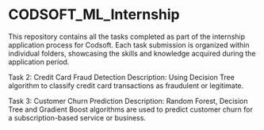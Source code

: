 # CODSOFT_ML_Internship
This repository contains all the tasks completed as part of the internship application process for Codsoft. Each task submission is organized within individual folders, showcasing the skills and knowledge acquired during the application period.

Task 2: Credit Card Fraud Detection
Description: Using Decision Tree algorithm to classify credit card transactions as fraudulent or legitimate.

Task 3: Customer Churn Prediction 
Description: Random Forest, Decision Tree and Gradient Boost algorithms are used to predict customer churn for a subscription-based service or business. 


